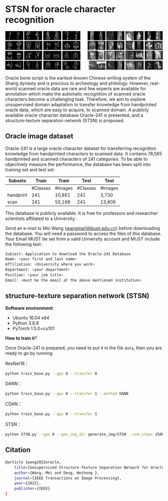 # STSN for oracle character recognition

![Image](https://raw.githubusercontent.com/wm-bupt/images/main/oracle241.png)

Oracle bone script is the earliest-known Chinese writing system of the Shang dynasty and is precious to archeology and philology. However, real-world scanned oracle data are rare and few experts are available for annotation which make the automatic recognition of scanned oracle characters become a challenging task. Therefore, we aim to explore unsupervised domain adaptation to transfer knowledge from handprinted oracle data, which are easy to acquire, to scanned domain. A publicly available oracle character database Oracle-241 is presented, and a structure-texture separation network (STSN) is proposed.

## Oracle image dataset

Oracle-241 is a large oracle character dataset for transferring recognition knowledge from handprinted characters to scanned data. It contains 78,565 handprinted and scanned characters of 241 categories. To be able to objectively measure the performance, the database has been split into training set and test set:

| Subsets |   Train	   |  Train   |    Test	  |	  Test	 |
|---------| -----------|----------|-----------|----------|
|         |  #Classes  |  #Images |  #Classes |  #Images |
|handprint|     241    |  10,861 	|    241    |   3,730  |    
|  scan   |     241    |  50,168	|    241    |  13,806  |

This database is publicly available. It is free for professors and researcher scientists affiliated to a University. 

Send an e-mail to Mei Wang (wangmei1@bupt.edu.cn) before downloading the database. You will need a password to access the files of this database. Your Email MUST be set from a valid University account and MUST include the following text:

```bash
Subject: Application to download the Oracle-241 Database          
Name: <your first and last name>
Affiliation: <University where you work>
Department: <your department>
Position: <your job title>
Email: <must be the email at the above mentioned institution>
```

## structure-texture separation network (STSN)

**Software environment**:
- Ubuntu 16.04 x64
- Python 3.8.8
- PyTorch 1.5.0+cu101

**How to train it**?

Once Oracle-241 is prepared, you need to put it in the file `data`, then you are ready to go by running:

ResNet18：
```bash
python train_base.py --gpu 0 --transfer 0
```

DANN：
```bash
python train_base.py --gpu 0 --transfer 1 --method DANN
```

CDAN：
```bash
python train_base.py --gpu 0 --transfer 1
```

STSN：
```bash
python STSN.py --gpu 0 --gen_img_dir generate_img/STSN --num_steps 250000 --batch_size 16
```

## Citation
```bash
@article {wang2022oracle,
    title={Unsupervised Structure-Texture Separation Network for Oracle Character Recognition},
    author={Wang, Mei and Deng, Weihong },
    journal={IEEE Transactions on Image Processing},
    year={2022},
    publisher={IEEE}
}
```
